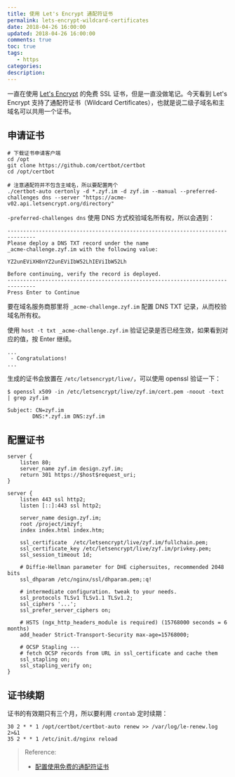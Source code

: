 ```yaml
---
title: 使用 Let's Encrypt 通配符证书
permalink: lets-encrypt-wildcard-certificates
date: 2018-04-26 16:00:00
updated: 2018-04-26 16:00:00
comments: true
toc: true
tags:
   - https
categories:
description:
---
```


一直在使用 [Let's Encrypt](https://letsencrypt.org/) 的免费 SSL 证书，但是一直没做笔记。今天看到 Let's Encrypt 支持了通配符证书（Wildcard Certificates），也就是说二级子域名和主域名可以共用一个证书。

## 申请证书

```
# 下载证书申请客户端
cd /opt
git clone https://github.com/certbot/certbot
cd /opt/certbot

# 注意通配符并不包含主域名，所以要配置两个
./certbot-auto certonly -d *.zyf.im -d zyf.im --manual --preferred-challenges dns --server "https://acme-v02.api.letsencrypt.org/directory"
```

`-preferred-challenges dns` 使用 DNS 方式校验域名所有权，所以会遇到：

```
-------------------------------------------------------------------------------
Please deploy a DNS TXT record under the name
_acme-challenge.zyf.im with the following value:

YZ2unEViXH8nYZ2unEViIbW52LhIEViIbW52Lh

Before continuing, verify the record is deployed.
-------------------------------------------------------------------------------
Press Enter to Continue
```

要在域名服务商那里将 `_acme-challenge.zyf.im` 配置 DNS TXT 记录，从而校验域名所有权。

使用 `host -t txt _acme-challenge.zyf.im` 验证记录是否已经生效，如果看到对应的值，按 Enter 继续。

```
...
 - Congratulations!
...
```

生成的证书会放置在 `/etc/letsencrypt/live/`，可以使用 openssl 验证一下：

```
$ openssl x509 -in /etc/letsencrypt/live/zyf.im/cert.pem -noout -text | grep zyf.im

Subject: CN=zyf.im
        DNS:*.zyf.im DNS:zyf.im
```

## 配置证书

```
server {
    listen 80;
    server_name zyf.im design.zyf.im;
    return 301 https://$host$request_uri;
}
```

```
server {
    listen 443 ssl http2;
    listen [::]:443 ssl http2;

    server_name design.zyf.im;
    root /project/imzyf;
    index index.html index.htm;

    ssl_certificate  /etc/letsencrypt/live/zyf.im/fullchain.pem;
    ssl_certificate_key /etc/letsencrypt/live/zyf.im/privkey.pem;
    ssl_session_timeout 1d;

    # Diffie-Hellman parameter for DHE ciphersuites, recommended 2048 bits
    ssl_dhparam /etc/nginx/ssl/dhparam.pem;:q!

    # intermediate configuration. tweak to your needs.
    ssl_protocols TLSv1 TLSv1.1 TLSv1.2;
    ssl_ciphers '...';
    ssl_prefer_server_ciphers on;

    # HSTS (ngx_http_headers_module is required) (15768000 seconds = 6 months)
    add_header Strict-Transport-Security max-age=15768000;

    # OCSP Stapling ---
    # fetch OCSP records from URL in ssl_certificate and cache them
    ssl_stapling on;
    ssl_stapling_verify on;
}
```

## 证书续期

证书的有效期只有三个月，所以要利用 `crontab` 定时续期：

```
30 2 * * 1 /opt/certbot/certbot-auto renew >> /var/log/le-renew.log 2>&1
35 2 * * 1 /etc/init.d/nginx reload
```

> Reference:
> - [配置使用免费的通配符证书](https://blog.laisky.com/p/letsencrypt/)
